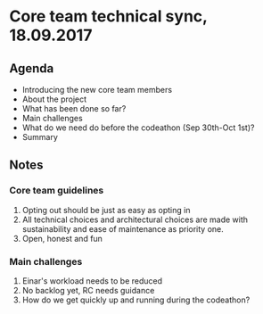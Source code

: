# Core team technical sync, 18.09.2017

## Agenda

* Introducing the new core team members
* About the project
* What has been done so far?
* Main challenges
* What do we need do before the codeathon (Sep 30th-Oct 1st)?
* Summary

## Notes

### Core team guidelines
1. Opting out should be just as easy as opting in
2. All technical choices and architectural choices are made with sustainability and ease of maintenance as priority one. 
3. Open, honest and fun

### Main challenges

1. Einar's workload needs to be reduced
2. No backlog yet, RC needs guidance
3. How do we get quickly up and running during the codeathon?